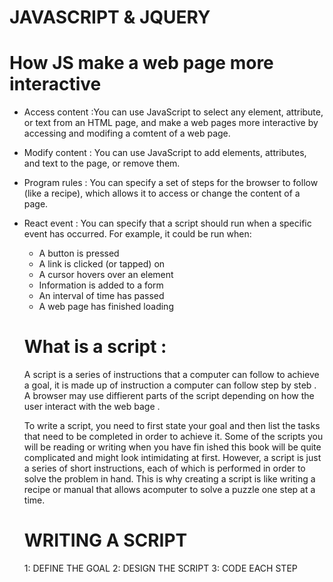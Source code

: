 # JAVASCRIPT & JQUERY

# How JS make a web page more interactive

- Access content :You can use JavaScript to select any element, attribute, or text from an HTML page, and make a web pages more interactive by accessing and modifing a comtent of a web page.

- Modify content : You can use JavaScript to add elements, attributes, and text to the page, or remove them. 
- Program rules : You can specify a set of steps for the browser to follow (like a recipe), which allows it to access or change the content of a page.

- React event :
 You can specify that a script should run when a specific event has occurred. For example, it could be run when:
    -  A button is pressed
    -  A link is clicked (or tapped) on
    -  A cursor hovers over an element
    -  Information is added to a form
    -  An interval of time has passed
    -  A web page has finished loading
    
  # What is a script :
   A script is a series of instructions that a computer can follow to achieve a goal, it is made up of instruction a computer can follow step by steb . A browser may use diffierent parts of the script depending on how the user interact with the web bage .
   
   To write a script, you need to first state your goal and then list the tasks that need to be completed in order to achieve it. Some of the scripts you will be reading or writing when you have fin ished this book will be quite complicated and might look intimidating at first. However, a script is just a series of short instructions, each of which is performed in order to solve the problem in hand. This is why creating a script is like writing a recipe or manual that allows acomputer to solve a puzzle one step at a time.
   
   # WRITING A SCRIPT
   
   1: DEFINE THE GOAL
   2: DESIGN THE SCRIPT
   3: CODE EACH STEP
   
   

   
